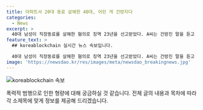 ```yaml
---
title: 아파트서 20대 동료 살해한 40대, 어린 게 건방지다
categories:
  - News
excerpt: >
  40대 남성이 직장동료를 살해한 혐의로 징역 23년을 선고받았다. A씨는 건방진 말을 듣고 직장동료를 살해하고 현주건조물을 방화한 혐의로 기소됐으며, 이전에도 범죄 전력을 가지고 있었다. 재판부는 A씨의 범행을 확증적 고의로 평가했으며 불특정 다수에 대한 범행 가능성은 낮다고 판단했다. A씨는 산정동 아파트 숙소에서 범행을 저질렀고, 범행 후에도 피해자에게 책임을 돌린 것으로 파악됐다.
feature_text: >
  ## koreablockchain 실시간 뉴스 속보입니다.

  40대 남성이 직장동료를 살해한 혐의로 징역 23년을 선고받았다. A씨는 건방진 말을 듣고 직장동료를 살해하고 현주건조물을 방화한 혐의로 기소됐으며, 이전에도 범죄 전력을 가지고 있었다. 재판부는 A씨의 범행을 확증적 고의로 평가했으며 불특정 다수에 대한 범행 가능성은 낮다고 판단했다. A씨는 산정동 아파트 숙소에서 범행을 저질렀고, 범행 후에도 피해자에게 책임을 돌린 것으로 파악됐다.
image: 'https://newsdao.kr/res/images/meta/newsdao_breakingnews.jpg'
---
```


<p><img src="https://newsdao.kr/res/images/meta/newsdao_breakingnews.jpg" alt="koreablockchain 속보" /></p>

<p>폭력적 범행으로 인한 형량에 대해 궁금하실 것 같습니다. 전체 글의 내용과 목차에 따라 각 소제목에 맞게 정보를 제공해 드리겠습니다.</p>

